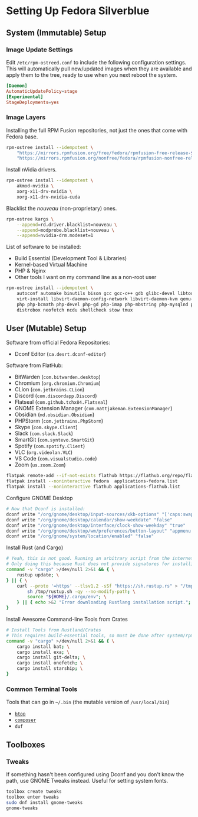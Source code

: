 # Setting Up Fedora Silverblue

## System (Immutable) Setup

### Image Update Settings
Edit `/etc/rpm-ostreed.conf` to include the following configuration settings. This will automatically pull new/updated images when they are available and apply them to the tree, ready to use when you next reboot the system.
```conf
[Daemon]
AutomaticUpdatePolicy=stage
[Experimental]
StageDeployments=yes
```

### Image Layers
Installing the full RPM Fusion repositories, not just the ones that come with Fedora base.
```bash
rpm-ostree install --idempotent \
    "https://mirrors.rpmfusion.org/free/fedora/rpmfusion-free-release-$(rpm -E %fedora).noarch.rpm" \
    "https://mirrors.rpmfusion.org/nonfree/fedora/rpmfusion-nonfree-release-$(rpm -E %fedora).noarch.rpm"
```

Install nVidia drivers.
```bash
rpm-ostree install --idempotent \
    akmod-nvidia \
    xorg-x11-drv-nvidia \
    xorg-x11-drv-nvidia-cuda
```

Blacklist the _nouveau_ (non-proprietary) ones.
```bash
rpm-ostree kargs \
    --append=rd.driver.blacklist=nouveau \
    --append=modprobe.blacklist=nouveau \
    --append=nvidia-drm.modeset=1
```

List of software to be installed:
- Build Essential (Development Tool & Libraries)
- Kernel-based Virtual Machine
- PHP & Nginx
- Other tools I want on my command line as a non-root user
```bash
rpm-ostree install --idempotent \
    autoconf automake binutils bison gcc gcc-c++ gdb glibc-devel libtool make pkgconf strace byacc ccache cscope ctags elfutils indent ltrace perf valgrind ElectricFence astyle cbmc check cmake coan cproto insight nasm pscan python3-scons remake scorep splint yasm zzuf \
    virt-install libvirt-daemon-config-network libvirt-daemon-kvm qemu-kvm virt-manager virt-viewer guestfs-tools libguestfs-tools python3-libguestfs virt-top bridge-utils libvirt-devel edk2-ovmf \
    php php-bcmath php-devel php-gd php-imap php-mbstring php-mysqlnd php-pdo php-pear php-pgsql php-pecl-amqp php-pecl-apcu php-pecl-redis5 php-pecl-xdebug3 php-pecl-zip php-pgsql php-process php-soap php-xml nginx \
    distrobox neofetch ncdu shellcheck stow tmux
```

## User (Mutable) Setup
Software from official Fedora Repositories:
- Dconf Editor (`ca.desrt.dconf-editor`)

Software from FlatHub:
- BitWarden (`com.bitwarden.desktop`)
- Chromium (`org.chromium.Chromium`)
- CLion (`com.jetbrains.CLion`)
- Discord (`com.discordapp.Discord`)
- Flatseal (`com.github.tchx84.Flatseal`)
- GNOME Extension Manager (`com.mattjakeman.ExtensionManager`)
- Obsidian (`md.obsidian.Obsidian`)
- PHPStorm (`com.jetbrains.PhpStorm`)
- Skype (`com.skype.Client`)
- Slack (`com.slack.Slack`)
- SmartGit (`com.syntevo.SmartGit`)
- Spotify (`com.spotify.Client`)
- VLC (`org.videolan.VLC`)
- VS Code (`com.visualstudio.code`)
- Zoom (`us.zoom.Zoom`)

```bash
flatpak remote-add --if-not-exists flathub https://flathub.org/repo/flathub.flatpakrepo
flatpak install --noninteractive fedora  applications-fedora.list
flatpak install --noninteractive flathub applications-flathub.list
```

Configure GNOME Desktop
```bash
# Now that Dconf is installed:
dconf write "/org/gnome/desktop/input-sources/xkb-options" "['caps:swapescape']"
dconf write "/org/gnome/desktop/calendar/show-weekdate" "false"
dconf write "/org/gnome/desktop/interface/clock-show-weekday" "true"
dconf write "/org/gnome/desktop/wm/preferences/button-layout" "appmenu:minimize,maximize,close"
dconf write "/org/gnome/system/location/enabled" "false"
```

Install Rust (and Cargo)
```bash
# Yeah, this is not good. Running an arbitrary script from the internet.
# Only doing this because Rust does not provide signatures for installing Rust in a version-agnostic way.
command -v "cargo" >/dev/null 2>&1 && { \
    rustup update; \
} || { \
    curl --proto '=https' --tlsv1.2 -sSf "https://sh.rustup.rs" > "/tmp/rustup.sh" && { \
        sh /tmp/rustup.sh -qy --no-modify-path; \
        source "${HOME}/.cargo/env"; \
    } || { echo >&2 "Error downloading Rustlang installation script."; } \
}
```

Install Awesome Command-line Tools from Crates
```bash
# Install Tools from Rustland/Crates
# This requires build-essential tools, so must be done after system/rpm-ostree.
command -v "cargo" >/dev/null 2>&1 && { \
    cargo install bat; \
    cargo install exa; \
    cargo install git-delta; \
    cargo install onefetch; \
    cargo install starship; \
}
```

### Common Terminal Tools
Tools that can go in `~/.bin` (the mutable version of `/usr/local/bin`)
- [`btop`](https://github.com/aristocratos/btop)
- [`composer`](https://getcomposer.org)
- `duf`

## Toolboxes

### Tweaks
If something hasn't been configured using Dconf and you don't know the path, use GNOME Tweaks instead.
Useful for setting system fonts.

```bash
toolbox create tweaks
toolbox enter tweaks
sudo dnf install gnome-tweaks
gnome-tweaks
```


